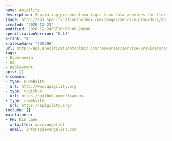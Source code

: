 ```yaml
---
name: Apigility
description: Separating presentation logic from data provides the flexibility to support multiple client form factors, and future-proofs apps to allow behind-the-scenes change without breaking user interfaces. With Apigility, you can take the code that powers your business, and then API-enable it. An API-based architecture is essential to agile delivery of mobile applications. Apigility provides JSON representations that can be parsed and used in any mobile framework; write for the web or native applications simultaneously!
image: http://api.specificationtoolbox.com/images/service-providers/apigility.jpg
created: "2020-12-23"
modified: 2020-12-24PST10:05:00-28800
specificationVersion: "0.14"
x-rank: "8"
x-alexaRank: "769296"
url: http://api.specificationtoolbox.com/resources/service-providers/apigility/
tags:
- Hypermedia
- HAL
- Deployment
apis: []
x-common:
- type: x-website
  url: http://www.apigility.org
- type: x-github
  url: https://github.com/zfcampus
- type: x-website
  url: https://apigility.org/
include: []
maintainers:
- FN: Kin Lane
  x-twitter: apievangelist
  email: info@apievangelist.com
...
```

